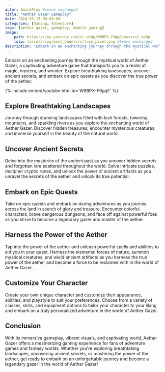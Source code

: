 ```yaml
---
autor: QuickPlay #leave unchanged
title: "Aether Gazer Gameplay"
date: 2024-03-15 06:00:00
categories: [Gaming, Adventure]
tags: [aether gazer, gameplay, mobile gaming]
image: 
    path: https://img.youtube.com/vi_webp/W9BPX-F9gqE/maxres2.webp 
    lqip: /assets/img/post_bannerrs/lazy_pixel.png #leave unchanged
description: "Embark on an enchanting journey through the mystical world of Aether Gazer, a captivating adventure game that transports you to a realm of magic, mystery, and wonder. Explore breathtaking landscapes, uncover ancient secrets, and embark on epic quests as you discover the true power of the aether. Dive into its immersive gameplay, vibrant visuals, and how to become a legendary gazer in this mesmerizing adventure."
---
```


Embark on an enchanting journey through the mystical world of Aether Gazer, a captivating adventure game that transports you to a realm of magic, mystery, and wonder. Explore breathtaking landscapes, uncover ancient secrets, and embark on epic quests as you discover the true power of the aether.

{% include embed/youtube.html id='W9BPX-F9gqE' %}

## Explore Breathtaking Landscapes
Journey through stunning landscapes filled with lush forests, towering mountains, and sparkling rivers as you explore the enchanting world of Aether Gazer. Discover hidden treasures, encounter mysterious creatures, and immerse yourself in the beauty of the natural world.

## Uncover Ancient Secrets
Delve into the mysteries of the ancient past as you uncover hidden secrets and forgotten lore scattered throughout the world. Solve intricate puzzles, decipher cryptic runes, and unlock the power of ancient artifacts as you unravel the secrets of the aether and unlock its true potential.

## Embark on Epic Quests
Take on epic quests and embark on daring adventures as you journey across the land in search of glory and treasure. Encounter colorful characters, brave dangerous dungeons, and face off against powerful foes as you strive to become a legendary gazer and master of the aether.

## Harness the Power of the Aether
Tap into the power of the aether and unleash powerful spells and abilities to aid you in your quest. Harness the elemental forces of nature, summon mystical creatures, and wield ancient artifacts as you harness the true power of the aether and become a force to be reckoned with in the world of Aether Gazer.

## Customize Your Character
Create your own unique character and customize their appearance, abilities, and playstyle to suit your preferences. Choose from a variety of classes, skills, and equipment options to tailor your character to your liking and embark on a truly personalized adventure in the world of Aether Gazer.

## Conclusion
With its immersive gameplay, vibrant visuals, and captivating world, Aether Gazer offers a mesmerizing gaming experience for fans of adventure games and fantasy worlds. Whether you're exploring breathtaking landscapes, uncovering ancient secrets, or mastering the power of the aether, get ready to embark on an unforgettable journey and become a legendary gazer in the world of Aether Gazer!

